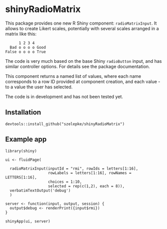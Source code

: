 # shinyRadioMatrix

This package provides one new R Shiny component: `radioMatrixInput`. It allows to create Likert scales, potentially with several scales arranged in a matrix like this:
        
          1 2 3 4
      Bad o o o o Good
    False o o o o True
    
The code is very much based on the base Shiny `radioButton` input, and has similar controller options. For details see the package documentation.

This component returns a named list of values, where each name corresponds to a row ID provided at component creation, and each value - to a value the user has selected. 

The code is in development and has not been tested yet.

## Installation

`devtools::install_github("szelepke/shinyRadioMatrix")`

## Example app

```
library(shiny)

ui <- fluidPage(

  radioMatrixInput(inputId = "rmi", rowIds = letters[1:16],
                   rowLabels = letters[1:16], rowNames = LETTERS[1:16],
                   choices = 1:10,
                   selected = rep(c(1,2), each = 8)),
  verbatimTextOutput('debug')
  )

server <- function(input, output, session) {
  output$debug <- renderPrint({input$rmi})
}

shinyApp(ui, server)


```